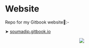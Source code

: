 # Website
Repo for my Gitbook website🙂:- 

➤ [soumadip.gitbook.io](https://soumadip.gitbook.io) 

<p align="center">

  <img src="Assets/readme.gif">

</p>



